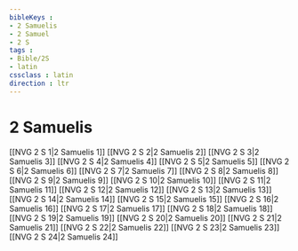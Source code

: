 ```yaml
---
bibleKeys : 
- 2 Samuelis
- 2 Samuel
- 2 S
tags : 
- Bible/2S
- latin
cssclass : latin
direction : ltr
---
```


# 2 Samuelis

[[NVG 2 S 1|2 Samuelis 1]]
[[NVG 2 S 2|2 Samuelis 2]]
[[NVG 2 S 3|2 Samuelis 3]]
[[NVG 2 S 4|2 Samuelis 4]]
[[NVG 2 S 5|2 Samuelis 5]]
[[NVG 2 S 6|2 Samuelis 6]]
[[NVG 2 S 7|2 Samuelis 7]]
[[NVG 2 S 8|2 Samuelis 8]]
[[NVG 2 S 9|2 Samuelis 9]]
[[NVG 2 S 10|2 Samuelis 10]]
[[NVG 2 S 11|2 Samuelis 11]]
[[NVG 2 S 12|2 Samuelis 12]]
[[NVG 2 S 13|2 Samuelis 13]]
[[NVG 2 S 14|2 Samuelis 14]]
[[NVG 2 S 15|2 Samuelis 15]]
[[NVG 2 S 16|2 Samuelis 16]]
[[NVG 2 S 17|2 Samuelis 17]]
[[NVG 2 S 18|2 Samuelis 18]]
[[NVG 2 S 19|2 Samuelis 19]]
[[NVG 2 S 20|2 Samuelis 20]]
[[NVG 2 S 21|2 Samuelis 21]]
[[NVG 2 S 22|2 Samuelis 22]]
[[NVG 2 S 23|2 Samuelis 23]]
[[NVG 2 S 24|2 Samuelis 24]]
